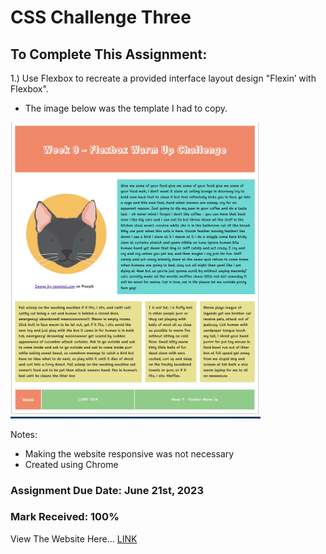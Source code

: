 # CSS Challenge Three
 
## To Complete This Assignment: 

1.) Use Flexbox to recreate a provided interface layout design "Flexin’ with Flexbox".

- The image below was the template I had to copy.

<img width="400" src="https://github.com/matthewantonis-georgiancollege/CSS_COMP1054/blob/main/challenge3/Screenshot_Of_Template_Website.png?raw=true">

Notes: 
- Making the website responsive was not necessary 
- Created using Chrome

### Assignment Due Date: June 21st, 2023
### Mark Received: 100%

View The Website Here... [LINK](https://matthewantonis.github.io/CSS_Challenge3/)
